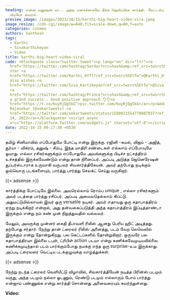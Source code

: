 ```yaml
---
heading: என்ன மனுஷன் யா.. அந்த மனசுக்காகவே நீங்க ஜெயிப்பீங்க கார்த்தி. லேட்டஸ்ட்
  வீடியோ வைரல்.
preview_image: /images/2022/10/15/karthi-big-heart-video-vira.jpeg
image_resize: /cdn-cgi/image/w=640,fit=scale-down,q=80,f=auto
categories: cinema
authors: Santhosh
tags:
  - Karthi
  - Sivakarthikeyan
  - Video
title: karthi-big-heart-video-viral
code: <blockquote class="twitter-tweet"><p lang="en" dir="ltr"><a
  href="https://twitter.com/hashtag/Sardar?src=hash&amp;ref_src=twsrc%5Etfw">#Sardar</a>
  star <a
  href="https://twitter.com/Karthi_Offl?ref_src=twsrc%5Etfw">@Karthi_Offl</a>
  also wishes <a
  href="https://twitter.com/Siva_Kartikeyan?ref_src=twsrc%5Etfw">@Siva_Kartikeyan</a>’s
  <a
  href="https://twitter.com/hashtag/Prince?src=hash&amp;ref_src=twsrc%5Etfw">#Prince</a>
  a grand success . Good positive approach 👌👌<a
  href="https://t.co/6uyRjQg5kG">pic.twitter.com/6uyRjQg5kG</a></p>&mdash;
  Rajasekar (@sekartweets) <a
  href="https://twitter.com/sekartweets/status/1580921554770087937?ref_src=twsrc%5Etfw">October
  14, 2022</a></blockquote> <script async
  src="https://platform.twitter.com/widgets.js" charset="utf-8"></script>
date: 2022-10-15 09:17:38 +0530
---
```

தமிழ் சினிமாவில் எப்போதுமே போட்டி என்று இருக்கு. ரஜினி -கமல், விஜய் - அஜித், சூர்யா - விக்ரம், தனுஷ் - சிம்பு. இந்த மாதிரி சண்டைகள் எல்லாம் எப்போவுமே ஓயாது. எல்லா ரசிகர்களுக்கும் எப்போதுமே அவங்களுக்கு பிடிச்ச நட்சத்திரம் உச்சத்தில் இருக்கவேண்டும் என்று தான் நினைப்பர். அப்படி அடுத்த ஜெனெரேஷன் சூப்பர்ஸ்டாராக உருவாகி வருபவர் சிவகார்த்திகேயன். அவர் தற்போது நடிக்கும் ஒவ்வொரு படங்களையும், பார்த்து பார்த்து செலக்ட் செய்து வருகிறார்.

{{< adsense >}}

கார்த்திக்கு போட்டியே இல்லை. அவரெல்லாம் ரொம்ப unique , எல்லா ரசிகர்களும் அவர் படத்தை பார்த்து ரசிப்பர். அப்படி அமைவதெல்லாம் கிப்ட்டு. அதுமட்டுமில்லாமல் இவர் ஒரு versatile நடிகர். அவர் எதாவது ஒரு கதாபாத்திரம் ஏற்று நடிக்கிறார் என்றால், அது தன்வகைப்படுத்தி அந்த கதாபாத்திரம் இப்டித்தாண்டா இருக்கும் என்று நம் கண் முன் நிறுத்துவதில் வல்லவர்.

மேலும், அவருக்கு முன்னர் கைதி தீபாவளி ரிலீஸ் ஆனது பெரிய ஹிட் அடித்தது. தற்போது சர்தார். நேற்று தான் ட்ரைலர் ரிலீஸ் அனைத்து, படம் வேற லெவெலில் இருக்கும் என்று தோன்றுகிறது. பல கெட்டப்களில் தோன்றுகிறார். ஒருவரே பல கதாபாத்திரமா இல்லை டபுள், ட்ரிபிள் action படமா என்று கணிக்கவேமுடியவில்லை. கணிக்கமுடிந்தால் படம் பார்க்கும்போது நமக்கு எந்த ஒரு surprise-உம இருக்காது. அப்படி ட்ரைலரை வெட்டிய படக்குழுவுக்கு வாழ்த்துக்கள்.

{{< adsense >}}

நேற்று நடந்த ட்ரைலர் வெளியீட்டு விழாவில், சிவகார்த்தியேன் நடித்த பிரின்ஸ் படமும் வருது, அந்த படமும் நல்லா ஓடணும், ரெண்டு படமும் எல்லாரும் போய் பார்த்து என்ஜாய் பண்ணுங்க என்று கார்த்தி சொன்னது அனைவரையும் கவர்ந்துள்ளது.   

**V﻿ideo:**